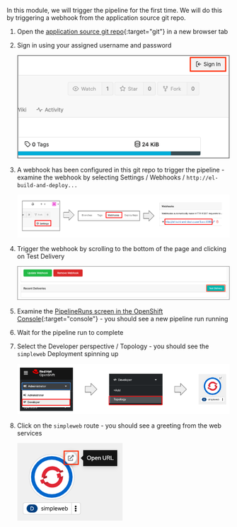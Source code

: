 In this module, we will trigger the pipeline for the first time. We will do this by triggering a webhook from the application source git repo.

01. Open the [application source git repo]({{GIT_URL}}/{{USER_ID}}/sample-app){:target="git"} in a new browser tab

01. Sign in using your assigned username and password

	![Login to gitea](images/login_to_gitea.png)

01. A webhook has been configured in this git repo to trigger the pipeline - examine the webhook by selecting Settings / Webhooks / `http://el-build-and-deploy...`

	![Webhook](images/webhook.png)

01. Trigger the webhook by scrolling to the bottom of the page and clicking on Test Delivery

	![Test Delivery](images/test_delivery.png)

01. Examine the [PipelineRuns screen in the OpenShift Console]({{CONSOLE_URL}}/pipelines/ns/{{USER_ID}}/pipeline-runs){:target="console"} - you should see a new pipeline run running

01. Wait for the pipeline run to complete

01. Select the Developer perspective / Topology - you should see the `simpleweb` Deployment spinning up

	![Topology view](images/topology_view.png)

01. Click on the `simpleweb` route - you should see a greeting from the web services

	![Route](images/route.png)
